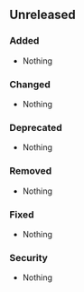 ## Unreleased

### Added

-   Nothing

### Changed

-   Nothing

### Deprecated

-   Nothing

### Removed

-   Nothing

### Fixed

-   Nothing

### Security

-   Nothing
